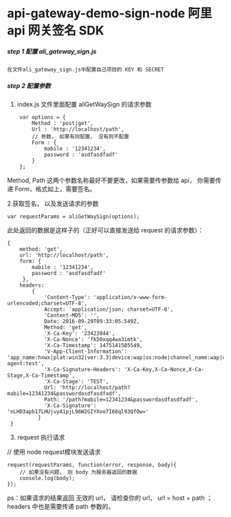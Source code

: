 # api-gateway-demo-sign-node 阿里 api 网关签名 SDK

##### step 1 配置 ali_gateway_sign.js

    在文件ali_gateway_sign.js中配置自己项目的 KEY 和 SECRET

##### step 2 配置参数

1. index.js 文件里面配置 aliGetWaySign 的请求参数
```
    var options = {
        Method : 'post|get',
        Url : 'http://localhost/path',
        // 参数， 如果有则配置， 没有则不配置
        Form : {
            mabile : '12341234',
            password : 'asdfasdfadf'
        }
    };
```
Method, Path 这两个参数名称最好不要更改，如果需要传参数给 api， 你需要传递 Form，格式如上，需要签名。

2.获取签名， 以及发送请求的参数

`var requestParams = aliGetWaySign(options);`

此处返回的数据是这样子的（正好可以直接发送给 request 的请求参数）：
```
{
    method: 'get',
    url: 'http://localhost/path',
    form: {
        mabile : '12341234',
        password : 'asdfasdfadf'
     },
    headers:
        {
            'Content-Type': 'application/x-www-form-urlencoded;charset=UTF-8',
            Accept: 'application/json; charset=UTF-8',
            'Content-MD5': '',
            Date: 2016-09-29T09:33:05.549Z,
            Method: 'get',
            'X-Ca-Key': '23423044',
            'X-Ca-Nonce': 'fk50xqq4wa3imtk',
            'X-Ca-Timestamp': 1475141585549,
            'V-App-Client-Information': 'app_name:hxwx|plat:win32|ver:3.3|device:wap|os:node|channel_name:wap|udid:1475141585549|client_ip:192.168.0.1|user-agent:test',
            'X-Ca-Signature-Headers': 'X-Ca-Key,X-Ca-Nonce,X-Ca-Stage,X-Ca-Timestamp',
            'X-Ca-Stage': 'TEST',
            Url: 'http://localhost/path?mabile=12341234&passwordasdfasdfadf',
            Path: '/path?mabile=12341234&passwordasdfasdfadf',
            'X-Ca-Signature': 'nLHD3apb17LHUjuyA1pjL96W2GIYXoo7I68ql93QfOw='
          }
 }
```
3. request 执行请求

// 使用 node request模块发送请求
```
request(requestParams, function(error, response, body){
    // 如果没有问题， 则 body 为服务器返回的数据
    console.log(body);
});
```

ps：如果请求的结果返回 无效的 url， 请检查你的 url， url = host + path ；headers 中也是需要传递 path 参数的。
